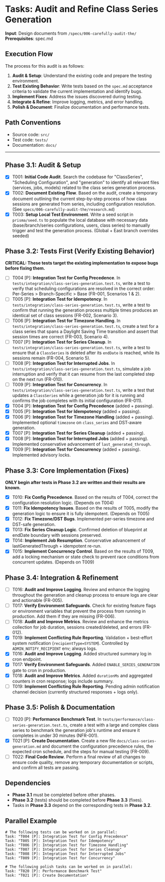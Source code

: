 # Tasks: Audit and Refine Class Series Generation

**Input**: Design documents from `/specs/006-carefully-audit-the/`
**Prerequisites**: spec.md

## Execution Flow
The process for this audit is as follows:
1.  **Audit & Setup**: Understand the existing code and prepare the testing environment.
2.  **Test Existing Behavior**: Write tests based on the `spec.md` acceptance criteria to validate the current implementation and identify bugs.
3.  **Implement Fixes**: Address the issues discovered during testing.
4.  **Integrate & Refine**: Improve logging, metrics, and error handling.
5.  **Polish & Document**: Finalize documentation and performance tests.

## Path Conventions
- Source code: `src/`
- Test code: `tests/`
- Documentation: `docs/`

---

## Phase 3.1: Audit & Setup
- [x] T001: **Initial Code Audit**. Search the codebase for "ClassSeries", "Scheduling Configuration", and "generation" to identify all relevant files (services, jobs, models) related to the class series generation process.
- [x] T002: **Document Existing Flow**. Based on the audit, create a temporary document outlining the current step-by-step process of how class sessions are generated from series, including configuration resolution. (See `specs/006-carefully-audit-the/research.md`)
- [x] T003: **Setup Local Test Environment**. Write a seed script in `prisma/seed.ts` to populate the local database with necessary data (base/branch/series configurations, users, class series) to manually trigger and test the generation process. (Global + East branch overrides seeded)

## Phase 3.2: Tests First (Verify Existing Behavior)
**CRITICAL: These tests target the existing implementation to expose bugs before fixing them.**
- [ ] T004 [P]: **Integration Test for Config Precedence**. In `tests/integration/class-series-generation.test.ts`, write a test to verify that scheduling configurations are resolved in the correct order: Per-Series > Branch-Specific > Base (FR-001, Scenarios 1 & 2).
- [ ] T005 [P]: **Integration Test for Idempotency**. In `tests/integration/class-series-generation.test.ts`, write a test to confirm that running the generation process multiple times produces an identical set of class sessions (FR-002, Scenario 3).
- [ ] T006 [P]: **Integration Test for Timezone Handling**. In `tests/integration/class-series-generation.test.ts`, create a test for a class series that spans a Daylight Saving Time transition and assert that session times are correct (FR-003, Scenario 4).
- [ ] T007 [P]: **Integration Test for Series Cleanup**. In `tests/integration/class-series-generation.test.ts`, write a test to ensure that a `ClassSeries` is deleted after its `endDate` is reached, while its sessions remain (FR-004, Scenario 5).
- [ ] T008 [P]: **Integration Test for Interrupted Jobs**. In `tests/integration/class-series-generation.test.ts`, simulate a job interruption and verify that it can resume from the last completed step on the next run (FR-010).
- [ ] T009 [P]: **Integration Test for Concurrency**. In `tests/integration/class-series-generation.test.ts`, write a test that updates a `ClassSeries` while a generation job for it is running and confirms the job completes with its initial configuration (FR-011).
 - [x] T004 [P]: **Integration Test for Config Precedence** (added + passing).
 - [x] T005 [P]: **Integration Test for Idempotency** (added + passing).
 - [x] T006 [P]: **Integration Test for Timezone Handling** (added + passing). Implemented optional `timezone` on `class_series` and DST-aware generation.
 - [x] T007 [P]: **Integration Test for Series Cleanup** (added + passing).
 - [x] T008 [P]: **Integration Test for Interrupted Jobs** (added + passing). Implemented conservative advancement of `last_generated_through`.
 - [x] T009 [P]: **Integration Test for Concurrency** (added + passing). Implemented advisory locks.

## Phase 3.3: Core Implementation (Fixes)
**ONLY begin after tests in Phase 3.2 are written and their results are known.**
- [x] T010: **Fix Config Precedence**. Based on the results of T004, correct the configuration resolution logic. (Depends on T004)
- [x] T011: **Fix Idempotency Issues**. Based on the results of T005, modify the generation logic to ensure it is fully idempotent. (Depends on T005)
- [x] T012: **Fix Timezone/DST Bugs**. Implemented per-series timezone and DST-safe generation.
- [x] T013: **Fix Series Cleanup Logic**. Confirmed deletion of blueprint at endDate boundary with sessions preserved.
- [x] T014: **Implement Job Resumption**. Conservative advancement of lastGeneratedThrough + idempotent re-run.
- [x] T015: **Implement Concurrency Control**. Based on the results of T009, add a locking mechanism or state check to prevent race conditions from concurrent updates. (Depends on T009)

## Phase 3.4: Integration & Refinement
- [ ] T016: **Audit and Improve Logging**. Review and enhance the logging throughout the generation and cleanup process to ensure logs are clear and actionable (FR-005).
- [ ] T017: **Verify Environment Safeguards**. Check for existing feature flags or environment variables that prevent the process from running in production. Add them if they are missing (FR-006).
- [ ] T018: **Audit and Improve Metrics**. Review and enhance the metrics collection for job duration, sessions created/deleted, and errors (FR-012).
- [x] T019: **Implement Conflicting Rule Reporting**. Validation + best-effort system notification (`recipientType=SYSTEM`). Controlled by `ADMIN_NOTIFY_RECIPIENT` env; always logs.
 - [x] T016: **Audit and Improve Logging**. Added structured summary log in cron endpoint.
 - [x] T017: **Verify Environment Safeguards**. Added `ENABLE_SERIES_GENERATION` gate to cron in production.
 - [x] T018: **Audit and Improve Metrics**. Added `durationMs` and aggregated counters in cron response; logs include summary.
 - [ ] T019: **Implement Conflicting Rule Reporting**. Pending admin notification channel decision (currently structured responses + logs only).

## Phase 3.5: Polish & Documentation
- [ ] T020 [P]: **Performance Benchmark Test**. In `tests/performance/class-series-generation.test.ts`, create a test with a large and complex class series to benchmark the generation job's runtime and ensure it completes in under 30 minutes (NFR-001).
- [x] T021 [P]: **Create Documentation**. Create a new file `docs/class-series-generation.md` and document the configuration precedence rules, the expected cron schedule, and the steps for manual testing (FR-009).
- [ ] T022: **Final Code Review**. Perform a final review of all changes to ensure code quality, remove any temporary documentation or scripts, and confirm all tests are passing.

## Dependencies
- **Phase 3.1** must be completed before other phases.
- **Phase 3.2** (tests) should be completed before **Phase 3.3** (fixes).
- Tasks in **Phase 3.3** depend on the corresponding tests in **Phase 3.2**.

## Parallel Example
```
# The following tests can be worked on in parallel:
Task: "T004 [P]: Integration Test for Config Precedence"
Task: "T005 [P]: Integration Test for Idempotency"
Task: "T006 [P]: Integration Test for Timezone Handling"
Task: "T007 [P]: Integration Test for Series Cleanup"
Task: "T008 [P]: Integration Test for Interrupted Jobs"
Task: "T009 [P]: Integration Test for Concurrency"

# The following polish tasks can be worked on in parallel:
Task: "T020 [P]: Performance Benchmark Test"
Task: "T021 [P]: Create Documentation"
```

